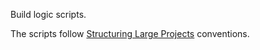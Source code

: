 Build logic scripts.

The scripts follow [Structuring Large Projects](https://docs.gradle.org/current/userguide/structuring_software_products.html) conventions.
